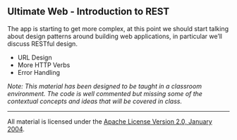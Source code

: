 ## Ultimate Web - Introduction to REST
The app is starting to get more complex, at this point we should start talking about design patterns around building web applications, in particular we’ll discuss RESTful design.

* URL Design
* More HTTP Verbs
* Error Handling

*Note: This material has been designed to be taught in a classroom environment. The code is well commented but missing some of the contextual concepts and ideas that will be covered in class.*

___
All material is licensed under the [Apache License Version 2.0, January 2004](http://www.apache.org/licenses/LICENSE-2.0).
